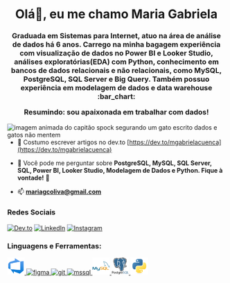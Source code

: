 <h1 align="center">Olá👋, eu me chamo Maria Gabriela</h1>
<h3 align="center">Graduada em Sistemas para Internet, atuo na área de análise de dados há 6 anos. Carrego na minha bagagem experiência com visualização de dados no Power BI e Looker Studio, análises exploratórias(EDA) com Python, conhecimento em bancos de dados relacionais e não relacionais, como MySQL, PostgreSQL, SQL Server e Big Query. Também possuo experiência em modelagem de dados e data warehouse :bar_chart:
<p>Resumindo: sou apaixonada em trabalhar com dados!</h3></p>

<img src="https://media.giphy.com/media/grlkPWm6vpdRqZqMQV/giphy.gif?cid=ecf05e47lwukpmcz1j11tsli085qflrtl8xlvf1rlr0kvrxn&rid=giphy.gif&ct=g" alt="imagem animada do capitão spock segurando um gato escrito dados e gatos não mentem" align="right"/>

- 📝 Costumo escrever artigos no dev.to [https://dev.to/mgabrielacuenca](https://dev.to/mgabrielacuenca)

- 💬 Você pode me perguntar sobre **PostgreSQL, MySQL, SQL Server, SQL, Power BI, Looker Studio, Modelagem de Dados e Python. Fique à vontade!** 🫠​

- 📫 **mariagcoliva@gmail.com**

<h3 align="left">Redes Sociais</h3>
<p align="left">
<a href="https://dev.to/mariagcoliva" target="blank"><img align="center" src="https://d2fltix0v2e0sb.cloudfront.net/dev-rainbow.svg" alt="Dev.to" height="30" width="40" /></a>
<a href="https://linkedin.com/in/mariagcoliva" target="blank"><img align="center" src="https://raw.githubusercontent.com/rahuldkjain/github-profile-readme-generator/master/src/images/icons/Social/linked-in-alt.svg" alt="LinkedIn" height="30" width="40" /></a>
<a href="https://instagram.com/mariagcoliva" target="blank"><img align="center" src="https://raw.githubusercontent.com/rahuldkjain/github-profile-readme-generator/master/src/images/icons/Social/instagram.svg" alt="Instagram" height="30" width="40" /></a>
</p>

<h3 align="left">Linguagens e Ferramentas:</h3>
<p align="left"> <a href="https://azure.microsoft.com/pt-br/products/devops" target="_blank"> <img src="https://github.com/devicons/devicon/blob/master/icons/azuredevops/azuredevops-original.svg" alt="azure devops" width="40" height="40"/> </a> <a href="https://www.figma.com/" target="_blank"> <img src="https://www.vectorlogo.zone/logos/figma/figma-icon.svg" alt="figma" width="40" height="40"/> </a> <a href="https://git-scm.com/" target="_blank"> <img src="https://www.vectorlogo.zone/logos/git-scm/git-scm-icon.svg" alt="git" width="40" height="40"/> </a> <a href="https://www.microsoft.com/en-us/sql-server" target="_blank"> <img src="https://www.svgrepo.com/show/303229/microsoft-sql-server-logo.svg" alt="mssql" width="40" height="40"/> </a> <a href="https://www.mysql.com/" target="_blank"> <img src="https://raw.githubusercontent.com/devicons/devicon/master/icons/mysql/mysql-original-wordmark.svg" alt="mysql" width="40" height="40"/> </a> <a href="https://www.postgresql.org" target="_blank"> <img src="https://raw.githubusercontent.com/devicons/devicon/master/icons/postgresql/postgresql-original-wordmark.svg" alt="postgresql" width="40" height="40"/> </a> <a href="https://www.microsoft.com/pt-br/power-platform/products/power-bi" target="_blank"> <img src="https://github.com/devicons/devicon/blob/master/icons/python/python-original.svg" alt="python" width="40" height="40"/> </a> </p>


